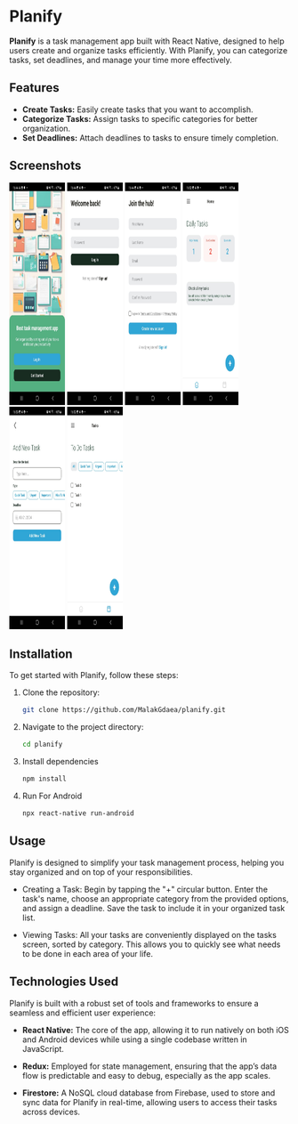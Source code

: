 # Planify

**Planify** is a task management app built with React Native, designed to help users create and organize tasks efficiently. With Planify, you can categorize tasks, set deadlines, and manage your time more effectively.

## Features

- **Create Tasks:** Easily create tasks that you want to accomplish.
- **Categorize Tasks:** Assign tasks to specific categories for better organization.
- **Set Deadlines:** Attach deadlines to tasks to ensure timely completion.


## Screenshots

<img src="src/assets/screenshot/mainScreen.jpeg" alt="Screenshot 1" width="100" height="400"/>
<img src="src/assets/screenshot/signIn.jpeg" alt="Screenshot 2" width="100" height="400"/>
<img src="src/assets/screenshot/signUp.jpeg" alt="Screenshot 3" width="100" height="400"/>
<img src="src/assets/screenshot/homePage.jpeg" alt="Screenshot 4" width="100" height="400"/>
<img src="src/assets/screenshot/addTask.jpeg" alt="Screenshot 5" width="100" height="400"/>
<img src="src/assets/screenshot/tasksList.jpeg" alt="Screenshot 6" width="100" height="400"/>



## Installation

To get started with Planify, follow these steps:

1. Clone the repository:

   ```bash
   git clone https://github.com/MalakGdaea/planify.git

2. Navigate to the project directory:

   ```bash
   cd planify

3. Install dependencies
   ```bash
   npm install

4. Run For Android
   ```bash
   npx react-native run-android


## Usage
Planify is designed to simplify your task management process, helping you stay organized and on top of your responsibilities.

- Creating a Task:
Begin by tapping the "+" circular button.
Enter the task's name, choose an appropriate category from the provided options, and assign a deadline.
Save the task to include it in your organized task list.

- Viewing Tasks:
All your tasks are conveniently displayed on the tasks screen, sorted by category. This allows you to quickly see what needs to be done in each area of your life.


## Technologies Used
Planify is built with a robust set of tools and frameworks to ensure a seamless and efficient user experience:

- **React Native:** The core of the app, allowing it to run natively on both iOS and Android devices while using a single codebase written in JavaScript.

- **Redux:** Employed for state management, ensuring that the app’s data flow is predictable and easy to debug, especially as the app scales.

- **Firestore:** A NoSQL cloud database from Firebase, used to store and sync data for Planify in real-time, allowing users to access their tasks across devices.

